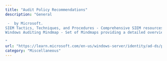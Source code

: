 ```yaml
---
title: "Audit Policy Recommendations"
description: "General

 -  by Microsoft.
SIEM Tactics, Techniques, and Procedures - Comprehensive SIEM resources be TonyPhipps.
Windows Auditing Mindmap - Set of Mindmaps providing a detailed overview of the different Windows auditing capacities and event log files.

"
url: "https://learn.microsoft.com/en-us/windows-server/identity/ad-ds/plan/security-best-practices/audit-policy-recommendations"
category: "Miscellaneous"
---
```

